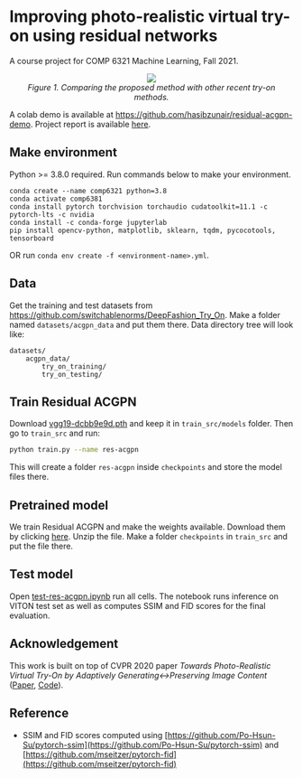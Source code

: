 # Improving photo-realistic virtual try-on using residual networks

A course project for COMP 6321 Machine Learning, Fall 2021.

<p align="center">
    <a href="#"><img src="./media/vis.png"></a> <br/>
    <em>
    Figure 1. Comparing the proposed method with other recent try-on methods.
    </em>
</p>

A colab demo is available at https://github.com/hasibzunair/residual-acgpn-demo. Project report is available [here](WILL_BE_ADDED).

## Make environment
Python >= 3.8.0 required. Run commands below to make your environment.
```
conda create --name comp6321 python=3.8
conda activate comp6381
conda install pytorch torchvision torchaudio cudatoolkit=11.1 -c pytorch-lts -c nvidia
conda install -c conda-forge jupyterlab
pip install opencv-python, matplotlib, sklearn, tqdm, pycocotools, tensorboard
```
OR run `conda env create -f <environment-name>.yml`.

## Data
    
Get the training and test datasets from https://github.com/switchablenorms/DeepFashion_Try_On. Make a folder named `datasets/acgpn_data` and put them there. Data directory tree will look like:

```
datasets/
    acgpn_data/
        try_on_training/
        try_on_testing/
```
    
## Train Residual ACGPN

Download [vgg19-dcbb9e9d.pth](https://github.com/hasibzunair/residual-acgpn/releases/download/tag/v0.1/vgg19-dcbb9e9d.pth) and keep it in `train_src/models` folder. Then go to `train_src` and run:

```sh
python train.py --name res-acgpn
```
This will create a folder `res-acgpn` inside `checkpoints` and store the model files there.

## Pretrained model

We train Residual ACGPN and make the weights available. Download them by clicking [here](https://github.com/hasibzunair/residual-acgpn-demo/releases/download/v1.0/resacgpn.zip). Unzip the file. Make a folder `checkpoints` in `train_src` and put the file there.
    
## Test model
Open [test-res-acgpn.ipynb](test_src/notebooks/test-res-acgpn.ipynb) run all cells. The notebook runs inference on VITON test set as well as computes SSIM and FID scores for the final evaluation.


## Acknowledgement
This work is built on top of CVPR 2020 paper *Towards Photo-Realistic Virtual Try-On by Adaptively
Generating↔Preserving Image Content* ([Paper](https://arxiv.org/pdf/2003.05863.pdf), [Code](https://github.com/switchablenorms/DeepFashion_Try_On)).

## Reference
* SSIM and FID scores computed using [https://github.com/Po-Hsun-Su/pytorch-ssim](https://github.com/Po-Hsun-Su/pytorch-ssim) and [https://github.com/mseitzer/pytorch-fid](https://github.com/mseitzer/pytorch-fid)

